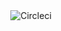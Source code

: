 <div align="center">
  <img src="https://circleci.com/gh/nicolaslechenic/poker_arena/tree/develop.svg?style=svg" alt="Circleci" />
</div>
